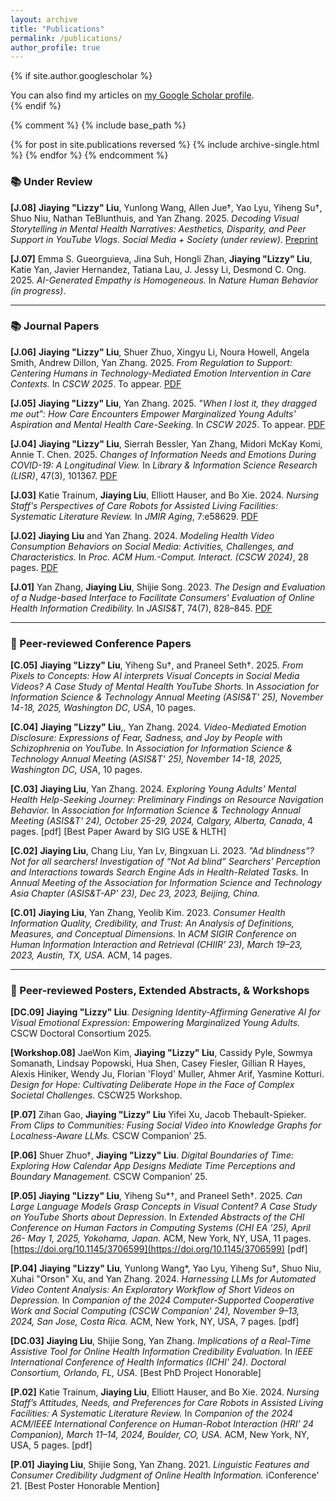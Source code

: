 ```yaml
---
layout: archive
title: "Publications"
permalink: /publications/
author_profile: true
---
```


{% if site.author.googlescholar %}
  <div class="wordwrap">You can also find my articles on <a href="{{site.author.googlescholar}}">my Google Scholar profile</a>.</div>
{% endif %}

{% comment %}
{% include base_path %}

{% for post in site.publications reversed %}
  {% include archive-single.html %}
{% endfor %}
{% endcomment %}

### 📚 Under Review
**[J.08]** **Jiaying "Lizzy" Liu**, Yunlong Wang, Allen Jue†, Yao Lyu, Yiheng Su†, Shuo Niu, Nathan TeBlunthuis, and Yan Zhang. 2025. *Decoding Visual Storytelling in Mental Health Narratives: Aesthetics, Disparity, and Peer Support in YouTube Vlogs.* *Social Media + Society (under review)*. [Preprint](https://arxiv.org/abs/2502.20658)

**[J.07]** Emma S. Gueorguieva, Jina Suh, Hongli Zhan, **Jiaying "Lizzy" Liu**, Katie Yan, Javier Hernandez, Tatiana Lau, J. Jessy Li, Desmond C. Ong. 2025. *AI-Generated Empathy is Homogeneous.* In *Nature Human Behavior (in progress)*.

---
### 📚 Journal Papers
**[J.06]** **Jiaying "Lizzy" Liu**, Shuer Zhuo, Xingyu Li, Noura Howell, Angela Smith, Andrew Dillon, Yan Zhang. 2025. *From Regulation to Support: Centering Humans in Technology-Mediated Emotion Intervention in Care Contexts.* In *CSCW 2025*. To appear. [PDF](https://arxiv.org/pdf/2504.12614)

**[J.05]** **Jiaying "Lizzy" Liu**, Yan Zhang. 2025. *"When I lost it, they dragged me out": How Care Encounters Empower Marginalized Young Adults' Aspiration and Mental Health Care-Seeking.* In *CSCW 2025*. To appear. [PDF](http://arxiv.org/abs/2502.11277)

**[J.04]** **Jiaying "Lizzy" Liu**, Sierrah Bessler, Yan Zhang, Midori McKay Komi, Annie T. Chen. 2025. *Changes of Information Needs and Emotions During COVID-19: A Longitudinal View.* In *Library & Information Science Research (LISR)*, 47(3), 101367. [PDF](https://www.sciencedirect.com/science/article/pii/S0740818825000283)

**[J.03]** Katie Trainum, **Jiaying Liu**, Elliott Hauser, and Bo Xie. 2024. *Nursing Staff's Perspectives of Care Robots for Assisted Living Facilities: Systematic Literature Review.* In *JMIR Aging*, 7:e58629. [PDF](https://doi.org/10.2196/58629)

**[J.02]** **Jiaying Liu** and Yan Zhang. 2024. *Modeling Health Video Consumption Behaviors on Social Media: Activities, Challenges, and Characteristics.* In *Proc. ACM Hum.-Comput. Interact. (CSCW 2024)*, 28 pages. [PDF](https://arxiv.org/pdf/2311.09040.pdf)

**[J.01]** Yan Zhang, **Jiaying Liu**, Shijie Song. 2023. *The Design and Evaluation of a Nudge-based Interface to Facilitate Consumers' Evaluation of Online Health Information Credibility.* In *JASIS&T*, 74(7), 828–845. [PDF](https://doi.org/10.1002/asi.24759)

---
### 🎤 Peer-reviewed Conference Papers
**[C.05]** **Jiaying "Lizzy" Liu**, Yiheng Su†, and Praneel Seth†. 2025. *From Pixels to Concepts: How AI interprets Visual Concepts in Social Media Videos? A Case Study of Mental Health YouTube Shorts.* In *Association for Information Science & Technology Annual Meeting (ASIS&T' 25), November 14-18, 2025, Washington DC, USA*, 10 pages.

**[C.04]** **Jiaying "Lizzy" Liu**,, Yan Zhang. 2024. *Video-Mediated Emotion Disclosure: Expressions of Fear, Sadness, and Joy by People with Schizophrenia on YouTube.* In *Association for Information Science & Technology Annual Meeting (ASIS&T' 25), November 14-18, 2025, Washington DC, USA*, 10 pages.

**[C.03]** **Jiaying Liu**, Yan Zhang. 2024. *Exploring Young Adults' Mental Health Help-Seeking Journey: Preliminary Findings on Resource Navigation Behavior.* In *Association for Information Science & Technology Annual Meeting (ASIS&T' 24), October 25-29, 2024, Calgary, Alberta, Canada*, 4 pages. [pdf] [Best Paper Award by SIG USE & HLTH]  

**[C.02]** **Jiaying Liu**, Chang Liu, Yan Lv, Bingxuan Li. 2023. *"Ad blindness”? Not for all searchers! Investigation of “Not Ad blind” Searchers’ Perception and Interactions towards Search Engine Ads in Health-Related Tasks.* In *Annual Meeting of the Association for Information Science and Technology Asia Chapter (ASIS&T-AP' 23), Dec 23, 2023, Beijing, China.*  

**[C.01]** **Jiaying Liu**, Yan Zhang, Yeolib Kim. 2023. *Consumer Health Information Quality, Credibility, and Trust: An Analysis of Definitions, Measures, and Conceptual Dimensions.* In *ACM SIGIR Conference on Human Information Interaction and Retrieval (CHIIR’ 23), March 19–23, 2023, Austin, TX, USA.* ACM, 14 pages.  

---
### 🎤 Peer-reviewed Posters, Extended Abstracts, & Workshops
**[DC.09]** **Jiaying "Lizzy" Liu**. *Designing Identity-Affirming Generative AI for Visual Emotional Expression: Empowering Marginalized Young Adults.* CSCW Doctoral Consortium 2025.  

**[Workshop.08]** JaeWon Kim, **Jiaying "Lizzy" Liu**, Cassidy Pyle, Sowmya Somanath, Lindsay Popowski, Hua Shen, Casey Fiesler, Gillian R Hayes, Alexis Hiniker, Wendy Ju, Florian 'Floyd' Muller, Ahmer Arif, Yasmine Kotturi. *Design for Hope: Cultivating Deliberate Hope in the Face of Complex Societal Challenges.* CSCW25 Workshop. 

**[P.07]** Zihan Gao, **Jiaying "Lizzy" Liu** Yifei Xu, Jacob Thebault-Spieker. *From Clips to Communities: Fusing Social Video into Knowledge Graphs for Localness-Aware LLMs.* CSCW Companion’ 25. 

**[P.06]** Shuer Zhuo†, **Jiaying "Lizzy" Liu**. *Digital Boundaries of Time: Exploring How Calendar App Designs Mediate Time Perceptions and Boundary Management.* CSCW Companion’ 25. 

**[P.05]** **Jiaying "Lizzy" Liu**, Yiheng Su*†, and Praneel Seth†. 2025. *Can Large Language Models Grasp Concepts in Visual Content? A Case Study on YouTube Shorts about Depression.* In *Extended Abstracts of the CHI Conference on Human Factors in Computing Systems (CHI EA ’25), April 26- May 1, 2025, Yokohama, Japan.* ACM, New York, NY, USA, 11 pages. [https://doi.org/10.1145/3706599](https://doi.org/10.1145/3706599) [pdf]  

**[P.04]** **Jiaying "Lizzy" Liu**, Yunlong Wang*, Yao Lyu, Yiheng Su†, Shuo Niu, Xuhai "Orson" Xu, and Yan Zhang. 2024. *Harnessing LLMs for Automated Video Content Analysis: An Exploratory Workflow of Short Videos on Depression.* In *Companion of the 2024 Computer-Supported Cooperative Work and Social Computing (CSCW Companion’ 24), November 9–13, 2024, San Jose, Costa Rica.* ACM, New York, NY, USA, 7 pages. [pdf]  

**[DC.03]** **Jiaying Liu**, Shijie Song, Yan Zhang. *Implications of a Real-Time Assistive Tool for Online Health Information Credibility Evaluation.* In *IEEE International Conference of Health Informatics (ICHI' 24). Doctoral Consortium, Orlando, FL, USA.* [Best PhD Project Honorable]  

**[P.02]** Katie Trainum, **Jiaying Liu**, Elliott Hauser, and Bo Xie. 2024. *Nursing Staff’s Attitudes, Needs, and Preferences for Care Robots in Assisted Living Facilities: A Systematic Literature Review.* In *Companion of the 2024 ACM/IEEE International Conference on Human-Robot Interaction (HRI’ 24 Companion), March 11–14, 2024, Boulder, CO, USA.* ACM, New York, NY, USA, 5 pages. [pdf]  

**[P.01]** **Jiaying Liu**, Shijie Song, Yan Zhang. 2021. *Linguistic Features and Consumer Credibility Judgment of Online Health Information.* iConference' 21. [Best Poster Honorable Mention]  


